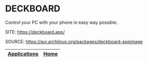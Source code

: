 # DECKBOARD

 Control your PC with your phone in easy way possible.

 SITE: https://deckboard.app/

 SOURCE: https://aur.archlinux.org/packages/deckboard-appimage

 | [Applications](https://portable-linux-apps.github.io/apps.html) | [Home](https://portable-linux-apps.github.io)
 | --- | --- |

